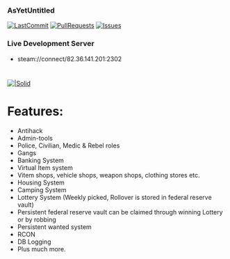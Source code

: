 
### AsYetUntitled

[![LastCommit](https://img.shields.io/github/last-commit/Ni1kko/Framework.svg?style=plastic)](https://github.com/Ni1kko/Framework/commits) 
[![PullRequests](https://img.shields.io/github/issues-pr/ExtremoDevTeam/Framework.svg?style=plastic)](https://github.com/Ni1kko/Framework/pulls) 
[![Issues](https://img.shields.io/github/issues/Ni1kko/Framework)](https://github.com/Ni1kko/Framework/issues)

### Live Development Server
  - steam://connect/82.36.141.201:2302
# 

[![|Solid](https://i.imgur.com/gGC2TNF.png)](https://github.com/AsYetUntitled/Framework/)

# Features:
  - Antihack
  - Admin-tools
  - Police, Civilian, Medic & Rebel roles 
  - Gangs
  - Banking System
  - Virtual Item system 
  - Vitem shops, vehicle shops, weapon shops, clothing stores etc. 
  - Housing System
  - Camping System 
  - Lottery System (Weekly picked, Rollover is stored in federal reserve vault)
  - Persistent federal reserve vault can be claimed through winning Lottery or by robbing
  - Persistent wanted system
  - RCON
  - DB Logging
  - Plus much more.
